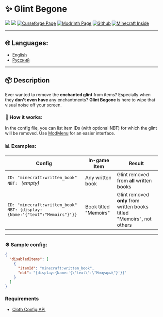 # ✨ Glint Begone

![](https://img.shields.io/badge/Mod%20Loader-Fabric-blue?style=for-the-badge)
![](https://img.shields.io/badge/Env-Client-green?style=for-the-badge)
[![Curseforge Page](https://img.shields.io/badge/Curseforge-Page-orange?style=for-the-badge&logo=curseforge)](https://www.curseforge.com/minecraft/mc-mods/foul-service)
[![Modrinth Page](https://img.shields.io/badge/Modrinth-Page-1bd96a?style=for-the-badge&logo=modrinth)](https://modrinth.com/project/foul-service)
[![Github](https://img.shields.io/badge/GitHub-Repository-blue?style=for-the-badge&logo=github)](https://github.com/DimensionRed/FoulService)
[![Minecraft Inside](https://img.shields.io/badge/Minecraft--Inside-Page-violet?style=for-the-badge)](https://minecraft-inside.ru/mods/181530-fouls-service.html)

---

## 🌐 Languages:
- [English](https://github.com/DimensionRed/GlintBegone/README.md)
- [Русский](https://github.com/DimensionRed/GlintBegone/lang/README_ru.md)

---

## 📦 Description
Ever wanted to remove the **enchanted glint** from items? Especially when they **don't even have** any enchantments?
**Glint Begone** is here to wipe that visual noise off your screen.

### 🔧 How it works:
In the config file, you can list item IDs (with optional NBT) for which the glint will be removed.
Use [ModMenu](https://modrinth.com/mod/modmenu) for an easier interface.


### 📊 Examples:

| Config                                                                         | In-game Item	 | Result                                                                 |
|--------------------------------------------------------------------------------|----------------|------------------------------------------------------------------------|
| `ID: "minecraft:written_book"`<br>`NBT: ` _(empty)_                            | Any written book	 | Glint removed from **all** written books                               |
| `ID: "minecraft:written_book"`<br>`NBT: {display:{Name:'{"text":"Memoirs"}'}}` | Book titled "Memoirs"	 | Glint removed **only** from written books titled "Memoirs", not others |

---

### ⚙️ Sample config:

```json
{
  "disabledItems": [
    {
      "itemId": "minecraft:written_book",
      "nbt": "{display:{Name:'{\"text\":\"Мемуары\"}'}}"
    }
  ]
}

```

### Requirements
- [Cloth Config API](https://modrinth.com/mod/cloth-config)